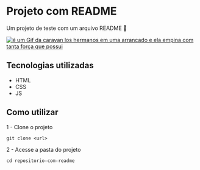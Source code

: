 # Projeto com README
Um projeto de teste com um arquivo README 🚀

[<img src="./tela.gif" alt="é um Gif da caravan los hermanos em uma arrancado e ela empina com tanta força que possui">](https://www.youtube.com/watch?v=mcAauEHqzSc)

## Tecnologias utilizadas
- HTML
- CSS
- JS

## Como utilizar

1 - Clone o projeto
```
git clone <url>
```

2 - Acesse a pasta do projeto
```
cd repositorio-com-readme
```